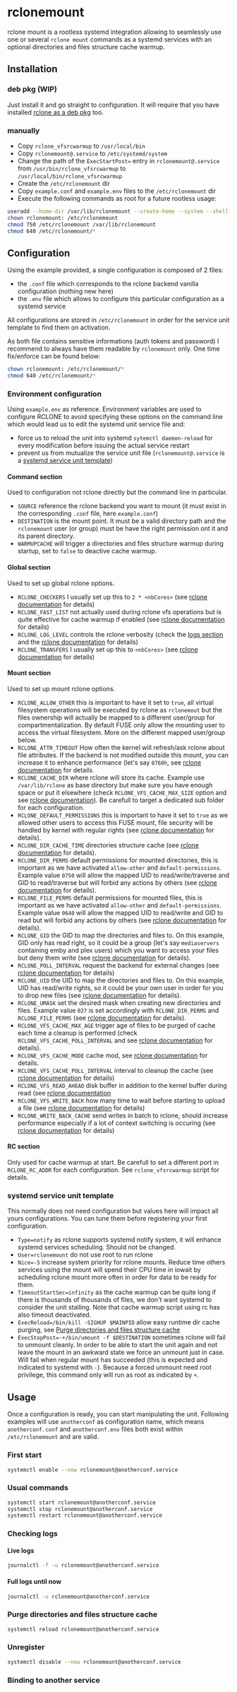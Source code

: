 # rclonemount

rclone mount is a rootless systemd integration allowing to seamlessly use one or several `rclone mount` commands as a systemd services with an optional directories and files structure cache warmup.

## Installation

### deb pkg (WIP)

Just install it and go straight to configuration. It will require that you have installed [rclone as a deb pkg](https://rclone.org/downloads/) too.

### manually

- Copy `rclone_vfsrcwarmup` to `/usr/local/bin`
- Copy `rclonemount@.service` to `/etc/systemd/system`
- Change the path of the `ExecStartPost=` entry in `rclonemount@.service` from `/usr/bin/rclone_vfsrcwarmup` to `/usr/local/bin/rclone_vfsrcwarmup`
- Create the `/etc/rclonemount` dir
- Copy `example.conf` and `example.env` files to the `/etc/rclonemount` dir
- Execute the following commands as root for a future rootless usage:

```bash
useradd --home-dir /var/lib/rclonemount --create-home --system --shell /usr/sbin/nologin
chown rclonemount: /etc/rclonemount
chmod 750 /etc/rclonemount /var/lib/rclonemount
chmod 640 /etc/rclonemount/*
```

## Configuration

Using the example provided, a single configuration is composed of 2 files:

- the `.conf` file which corresponds to the rclone backend vanilla configuration (nothing new here)
- the `.env` file which allows to configure this particular configuration as a systemd service

All configurations are stored in `/etc/rclonemount` in order for the service unit template to find them on activation.

As both file contains sensitive informations (auth tokens and password) I recommend to always have them readable by `rclonemount` only. One time fix/enforce can be found below:

```bash
chown rclonemount: /etc/rclonemount/*
chmod 640 /etc/rclonemount/*
```

### Environment configuration

Using `example.env` as reference. Environment variables are used to configure RCLONE to avoid specifying these options on the command line which would lead us to edit the systemd unit service file and:

- force us to reload the unit into systemd `sytemctl daemon-reload` for every modification before issuing the actual service restart
- prevent us from mutualize the service unit file (`rclonemount@.service` is a [systemd service unit template](https://www.freedesktop.org/software/systemd/man/systemd.unit.html))

#### Command section

Used to configuration not rclone directly but the command line in particular.

- `SOURCE` reference the rclone backend you want to mount (it must exist in the corresponding `.conf` file, here `example.conf`)
- `DESTINATION` is the mount point. It must be a valid directory path and the `rclonemount` user (or group) must be have the right permission ont it and its parent directory.
- `WARMUPCACHE` will trigger a directories and files structure warmup during startup, set to `false` to deactive cache warmup.

#### Global section

Used to set up global rclone options.

- `RCLONE_CHECKERS` I usually set up this to `2 * <nbCores>` (see [rclone documentation](https://rclone.org/docs/#checkers-n) for details)
- `RCLONE_FAST_LIST` not actually used during rclone vfs operations but is quite effective for cache warmup if enabled (see [rclone documentation](https://rclone.org/docs/#fast-list) for details)
- `RCLONE_LOG_LEVEL` controls the rclone verbosity (check the [logs section](#checking-logs) and the [rclone documentation](https://rclone.org/docs/#log-level-level) for details)
- `RCLONE_TRANSFERS` I usually set up this to `<nbCores>` (see [rclone documentation](https://rclone.org/docs/#transfers-n) for details)

#### Mount section

Used to set up mount rclone options.

- `RCLONE_ALLOW_OTHER` this is important to have it set to `true`, all virtual filesystem operations will be executed by rclone as `rclonemout` but the files ownership will actually be mapped to a different user/group for compartmentalization. By default FUSE only allow the mounting user to access the virtual filesystem. More on the different mapped user/group below.
- `RCLONE_ATTR_TIMEOUT` How often the kernel will refresh/ask rclone about file attributes. If the backend is not modified outside this mount, you can increase it to enhance performance (let's say `8760h`, see [rclone documentation](https://rclone.org/commands/rclone_mount/#attribute-caching) for details.
- `RCLONE_CACHE_DIR` where rclone will store its cache. Example use `/var/lib/rclone` as base directory but make sure you have enough space or put it elsewhere (check `RCLONE_VFS_CACHE_MAX_SIZE` option and see [rclone documentation](https://rclone.org/commands/rclone_mount/#vfs-file-caching)). Be carefull to target a dedicated sub folder for each configuration.
- `RCLONE_DEFAULT_PERMISSIONS` this is important to have it set to `true` as we allowed other users to access this FUSE mount, file security will be handled by kernel with regular rights (see [rclone documentation](https://rclone.org/commands/rclone_mount/#options) for details).
- `RCLONE_DIR_CACHE_TIME` directories structure cache (see [rclone documentation](https://rclone.org/commands/rclone_mount/#vfs-directory-cache) for details).
- `RCLONE_DIR_PERMS` default permissions for mounted directories, this is important as we have activated `allow-other` and `default-permissions`. Example value `0750` will allow the mapped UID to read/write/traverse and GID to read/traverse but will forbid any actions by others (see [rclone documentation](https://rclone.org/commands/rclone_mount/#options) for details).
- `RCLONE_FILE_PERMS` default permissions for mounted files, this is important as we have activated `allow-other` and `default-permissions`. Example value `0640` will allow the mapped UID to read/write and GID to read but will forbid any actions by others (see [rclone documentation](https://rclone.org/commands/rclone_mount/#options) for details).
- `RCLONE_GID` the GID to map the directories and files to. On this example, GID only has read right, so it could be a group (let's say `mediaservers` containing emby and plex users) which you want to access your files but deny them write (see [rclone documentation](https://rclone.org/commands/rclone_mount/#options) for details).
- `RCLONE_POLL_INTERVAL` request the backend for external changes (see [rclone documentation](https://rclone.org/commands/rclone_mount/#vfs-directory-cache) for details)
- `RCLONE_UID` the UID to map the directories and files to. On this example, UID has read/write rights, so it could be your own user in order for you to drop new files (see [rclone documentation](https://rclone.org/commands/rclone_mount/#options) for details).
- `RCLONE_UMASK` set the desired mask when creating new directories and files. Example value `027` is set accordingly with `RCLONE_DIR_PERMS` and `RCLONE_FILE_PERMS` (see [rclone documentation](https://rclone.org/commands/rclone_mount/#options) for details).
- `RCLONE_VFS_CACHE_MAX_AGE` trigger age of files to be purged of cache each time a cleanup is performed (check `RCLONE_VFS_CACHE_POLL_INTERVAL` and see [rclone documentation](https://rclone.org/commands/rclone_mount/#vfs-file-caching) for details).
- `RCLONE_VFS_CACHE_MODE` cache mod, see [rclone documentation](https://rclone.org/commands/rclone_mount/#vfs-file-caching) for details.
- `RCLONE_VFS_CACHE_POLL_INTERVAL` interval to cleanup the cache (see [rclone documentation](https://rclone.org/commands/rclone_mount/#vfs-file-caching) for details)
- `RCLONE_VFS_READ_AHEAD` disk buffer in addition to the kernel buffer during read (see [rclone documentation](https://rclone.org/commands/rclone_mount/#vfs-cache-mode-full)
- `RCLONE_VFS_WRITE_BACK` how many time to wait before starting to upload a file (see [rclone documentation](https://rclone.org/commands/rclone_mount/#vfs-file-caching) for details)
- `RCLONE_WRITE_BACK_CACHE` send writes in batch to rclone, should increase performance especially if a lot of context switching is occuring (see [rclone documentation](https://rclone.org/commands/rclone_mount/#options) for details)

#### RC section

Only used for cache warmup at start. Be carefull to set a different port in `RCLONE_RC_ADDR` for each configuration. See `rclone_vfsrcwarmup` script for details.

### systemd service unit template

This normally does not need configuration but values here will impact all yours configurations. You can tune them before registering your first configuration.

- `Type=notify` as rclone supports systemd notify system, it will enhance systemd services scheduling. Should not be changed.
- `User=rclonemount` do not use root to run rclone
- `Nice=-5` increase system priority for rclone mounts. Reduce time others services using the mount will spend their CPU time in iowait by scheduling rclone mount more often in order for data to be ready for them.
- `TimeoutStartSec=infinity` as the cache warmup can be quite long if there is thousands of thousands of files, we don't want systemd to consider the unit stalling. Note that cache warmup script using rc has also timeout deactivated.
- `ExecReload=/bin/kill -SIGHUP $MAINPID` allow easy runtime dir cache purging, see [Purge directories and files structure cache]()
- `ExecStopPost=-+/bin/umount -f $DESTINATION` sometimes rclone will fail to unmount cleanly. In order to be able to start the unit again and not leave the mount in an awkward state we force an unmount just in case. Will fail when regular mount has succeeded (this is expected and indicated to systemd with `-`). Because a forced unmount need root privilege, this command only will run as root as indicated by `+`.

## Usage

Once a configuration is ready, you can start manipulating the unit. Following examples will use `anotherconf` as configuration name, which means `anotherconf.conf` and `anotherconf.env` files both exist within `/etc/rclonemount` and are valid.

### First start

```bash
systemctl enable --now rclonemount@anotherconf.service
```

### Usual commands

```bash
systemctl start rclonemount@anotherconf.service
systemctl stop rclonemount@anotherconf.service
systemctl restart rclonemount@anotherconf.service
```

### Checking logs

#### Live logs

```bash
journalctl -f -u rclonemount@anotherconf.service
```

#### Full logs until now

```bash
journalctl -u rclonemount@anotherconf.service
```

### Purge directories and files structure cache

```bash
systemctl reload rclonemount@anotherconf.service
```

### Unregister

```bash
systemctl disable --now rclonemount@anotherconf.service
```

### Binding to another service
